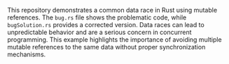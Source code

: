 This repository demonstrates a common data race in Rust using mutable references.  The `bug.rs` file shows the problematic code, while `bugSolution.rs` provides a corrected version.  Data races can lead to unpredictable behavior and are a serious concern in concurrent programming.  This example highlights the importance of avoiding multiple mutable references to the same data without proper synchronization mechanisms.